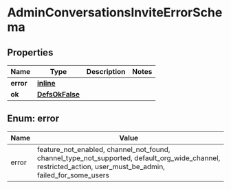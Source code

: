 
# AdminConversationsInviteErrorSchema

## Properties
Name | Type | Description | Notes
------------ | ------------- | ------------- | -------------
**error** | [**inline**](#Error) |  | 
**ok** | [**DefsOkFalse**](DefsOkFalse.md) |  | 


<a name="Error"></a>
## Enum: error
Name | Value
---- | -----
error | feature_not_enabled, channel_not_found, channel_type_not_supported, default_org_wide_channel, restricted_action, user_must_be_admin, failed_for_some_users



